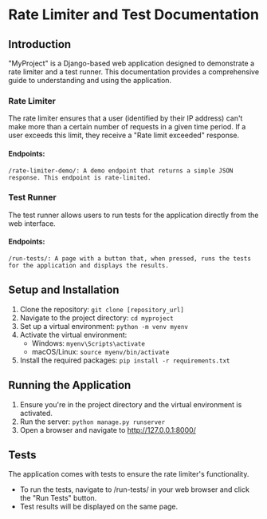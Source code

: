 # Rate Limiter and Test Documentation

## Introduction
"MyProject" is a Django-based web application designed to demonstrate a rate limiter and a test runner. This documentation provides a comprehensive guide to understanding and using the application.

### Rate Limiter
The rate limiter ensures that a user (identified by their IP address) can't make more than a certain number of requests in a given time period. If a user exceeds this limit, they receive a "Rate limit exceeded" response.

#### Endpoints:
```/rate-limiter-demo/: A demo endpoint that returns a simple JSON response. This endpoint is rate-limited.```
### Test Runner
The test runner allows users to run tests for the application directly from the web interface.
#### Endpoints:
```/run-tests/: A page with a button that, when pressed, runs the tests for the application and displays the results.```

## Setup and Installation
1. Clone the repository: ```git clone [repository_url]```
2. Navigate to the project directory: ```cd myproject```
3. Set up a virtual environment: ```python -m venv myenv```
4. Activate the virtual environment:
    - Windows: ```myenv\Scripts\activate```
    - macOS/Linux: ```source myenv/bin/activate```
5. Install the required packages: ```pip install -r requirements.txt```

## Running the Application
1. Ensure you're in the project directory and the virtual environment is activated.
2. Run the server: ```python manage.py runserver```
3. Open a browser and navigate to http://127.0.0.1:8000/

## Tests
The application comes with tests to ensure the rate limiter's functionality.

- To run the tests, navigate to /run-tests/ in your web browser and click the "Run Tests" button.
- Test results will be displayed on the same page.